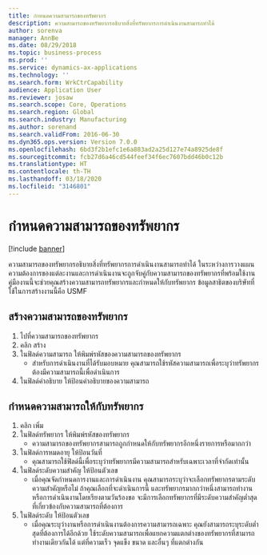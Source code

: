 ```yaml
---
title: กำหนดความสามารถของทรัพยากร
description: ความสามารถของทรัพยากรอธิบายสิ่งที่ทรัพยากรการดำเนินงานสามารถทำได้
author: sorenva
manager: AnnBe
ms.date: 08/29/2018
ms.topic: business-process
ms.prod: ''
ms.service: dynamics-ax-applications
ms.technology: ''
ms.search.form: WrkCtrCapability
audience: Application User
ms.reviewer: josaw
ms.search.scope: Core, Operations
ms.search.region: Global
ms.search.industry: Manufacturing
ms.author: sorenand
ms.search.validFrom: 2016-06-30
ms.dyn365.ops.version: Version 7.0.0
ms.openlocfilehash: 6bd3f2b1efc1e6a883ad2a25d127e74a8925de8f
ms.sourcegitcommit: fcb27d6a46cd544feef34f6ec7607bdd46b0c12b
ms.translationtype: HT
ms.contentlocale: th-TH
ms.lasthandoff: 03/18/2020
ms.locfileid: "3146801"
---
```

# <a name="define-resource-capabilities"></a>กำหนดความสามารถของทรัพยากร

[!include [banner](../../includes/banner.md)]

ความสามารถของทรัพยากรอธิบายสิ่งที่ทรัพยากรการดำเนินงานสามารถทำได้ ในระหว่างการวางแผน ความต้องการของแต่ละงานและการดำเนินงานจะถูกจับคู่กับความสามารถของทรัพยากรที่พร้อมใช้งาน คู่มืองานนี้จะช่วยคุณสร้างความสามารถทรัพยากรและกำหนดให้กับทรัพยากร  ข้อมูลสาธิตของบริษัทที่ใช้ในการสร้างงานนี้คือ USMF


## <a name="create-a-resource-capability"></a>สร้างความสามารถของทรัพยากร
1. ไปที่ความสามารถของทรัพยากร
2. คลิก สร้าง
3. ในฟิลด์ความสามารถ ให้พิมพ์รหัสของความสามารถของทรัพยากร
    * สำหรับการดำเนินงานที่ได้รับมอบหมาย คุณสามารถใช้รหัสความสามารถเพื่อระบุว่าทรัพยากรต้องมีความสามารถนี้เพื่อดำเนินการ  
4. ในฟิลด์คำอธิบาย ให้ป้อนคำอธิบายของความสามารถ

## <a name="assign-capability-to-a-resource"></a>กำหนดความสามารถให้กับทรัพยากร
1. คลิก เพิ่ม
2. ในฟิลด์ทรัพยากร ให้พิมพ์รหัสของทรัพยากร
    * ความสามารถของทรัพยากรสามารถถูกกำหนดให้กับทรัพยากรอีกหนึ่งรายการหรือมากกว่า  
3. ในฟิลด์การหมดอายุ ให้ป้อนวันที่
    * คุณสามารถใช้ฟิลด์นี้เพื่อระบุว่าทรัพยากรมีความสามารถสำหรับเฉพาะเวลาที่จำกัดเท่านั้น  
4. ในฟิลด์ระดับความสำคัญ ให้ป้อนตัวเลข
    * เมื่อคุณจัดกำหนดการงานและการดำเนินงาน คุณสามารถระบุว่าจะเลือกทรัพยากรตามระดับความสำคัญหรือไม่  ถ้าคุณเลือกที่จะดำเนินการนี้ และทรัพยากรมากกว่าหนึ่งสามารถทำงานหรือการดำเนินงานโดยเรียงตามวันร้องขอ จะมีการเลือกทรัพยากรที่มีระดับความสำคัญต่ำสุดที่เกี่ยวข้องกับความสามารถที่ต้องการ  
5. ในฟิลด์ระดับ ให้ป้อนตัวเลข
    * เมื่อคุณระบุว่างานหรือการดำเนินงานต้องการความสามารถเฉพาะ คุณยังสามารถระบุระดับต่ำสุดที่ต้องการได้อีกด้วย  ใช้ระดับความสามารถเพื่อแยกความแตกต่างของทรัพยากรที่สามารถทำงานเดียวกันได้ แต่ที่ความเร็ว จุดแข็ง ขนาด และอื่นๆ ที่แตกต่างกัน  

